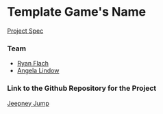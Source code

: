 # Template Game's Name
[Project Spec](https://github.com/turingschool/lesson_plans/blob/master/ruby_04-apis_and_scalability/gametime_project.markdown)

### Team
- [Ryan Flach](https://github.com/ryanflach)
- [Angela Lindow](https://github.com/allindow)

### Link to the Github Repository for the Project
[Jeepney Jump](https://github.com/ryanflach/jeepney_jump)
